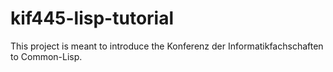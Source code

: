 # kif445-lisp-tutorial
This project is meant to introduce the Konferenz der Informatikfachschaften to Common-Lisp.
